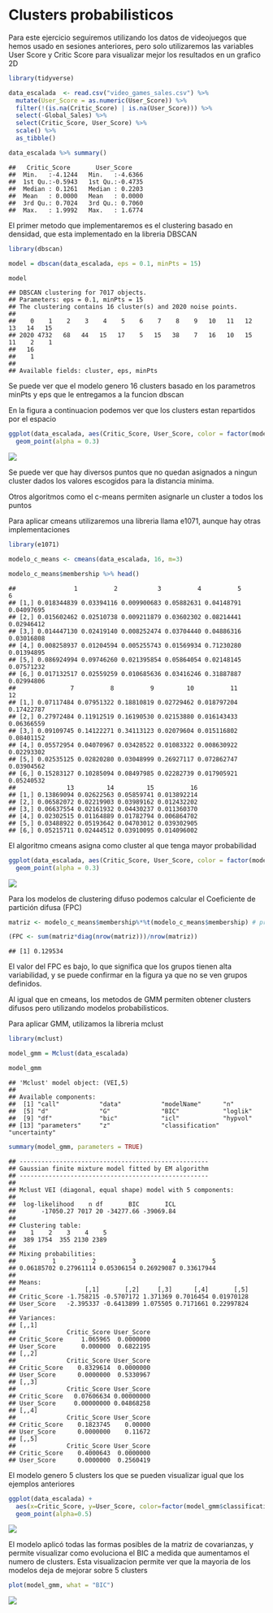 Clusters probabilisticos
================

Para este ejercicio seguiremos utilizando los datos de videojuegos que
hemos usado en sesiones anteriores, pero solo utilizaremos las variables
User Score y Critic Score para visualizar mejor los resultados en un
grafico 2D

``` r
library(tidyverse)

data_escalada  <- read.csv("video_games_sales.csv") %>% 
  mutate(User_Score = as.numeric(User_Score)) %>% 
  filter(!(is.na(Critic_Score) | is.na(User_Score))) %>% 
  select(-Global_Sales) %>% 
  select(Critic_Score, User_Score) %>% 
  scale() %>% 
  as_tibble()

data_escalada %>% summary()
```

    ##   Critic_Score       User_Score     
    ##  Min.   :-4.1244   Min.   :-4.6366  
    ##  1st Qu.:-0.5943   1st Qu.:-0.4735  
    ##  Median : 0.1261   Median : 0.2203  
    ##  Mean   : 0.0000   Mean   : 0.0000  
    ##  3rd Qu.: 0.7024   3rd Qu.: 0.7060  
    ##  Max.   : 1.9992   Max.   : 1.6774

El primer metodo que implementaremos es el clustering basado en
densidad, que esta implementado en la libreria DBSCAN

``` r
library(dbscan)

model = dbscan(data_escalada, eps = 0.1, minPts = 15)

model
```

    ## DBSCAN clustering for 7017 objects.
    ## Parameters: eps = 0.1, minPts = 15
    ## The clustering contains 16 cluster(s) and 2020 noise points.
    ## 
    ##    0    1    2    3    4    5    6    7    8    9   10   11   12   13   14   15 
    ## 2020 4732   68   44   15   17    5   15   38    7   16   10   15   11    2    1 
    ##   16 
    ##    1 
    ## 
    ## Available fields: cluster, eps, minPts

Se puede ver que el modelo genero 16 clusters basado en los parametros
minPts y eps que le entregamos a la funcion dbscan

En la figura a continuacion podemos ver que los clusters estan
repartidos por el espacio

``` r
ggplot(data_escalada, aes(Critic_Score, User_Score, color = factor(model$cluster))) + 
  geom_point(alpha = 0.3) 
```

![](README_files/figure-gfm/unnamed-chunk-3-1.png)<!-- -->

Se puede ver que hay diversos puntos que no quedan asignados a ningun
cluster dados los valores escogidos para la distancia minima.

Otros algoritmos como el c-means permiten asignarle un cluster a todos
los puntos

Para aplicar cmeans utilizaremos una libreria llama e1071, aunque hay
otras implementaciones

``` r
library(e1071)

modelo_c_means <- cmeans(data_escalada, 16, m=3) 

modelo_c_means$membership %>% head()
```

    ##                1          2           3          4          5          6
    ## [1,] 0.018344839 0.03394116 0.009900683 0.05882631 0.04148791 0.04097695
    ## [2,] 0.015602462 0.02510738 0.009211879 0.03602302 0.08214441 0.02946412
    ## [3,] 0.014447130 0.02419140 0.008252474 0.03704440 0.04886316 0.03016808
    ## [4,] 0.008258937 0.01204594 0.005255743 0.01569934 0.71230280 0.01394895
    ## [5,] 0.086924994 0.09746260 0.021395854 0.05864054 0.02148145 0.07571232
    ## [6,] 0.017132517 0.02559259 0.010685636 0.03416246 0.31887887 0.02994806
    ##               7          8          9         10          11         12
    ## [1,] 0.07117484 0.07951322 0.18810819 0.02729462 0.018797204 0.17422787
    ## [2,] 0.27972484 0.11912519 0.16190530 0.02153880 0.016143433 0.06366559
    ## [3,] 0.09109745 0.14122271 0.34113123 0.02079604 0.015116802 0.08401152
    ## [4,] 0.05572954 0.04070967 0.03428522 0.01083322 0.008630922 0.02293302
    ## [5,] 0.02535125 0.02820280 0.03048999 0.26927117 0.072862747 0.03904562
    ## [6,] 0.15283127 0.10285094 0.08497985 0.02282739 0.017905921 0.05240532
    ##              13         14         15          16
    ## [1,] 0.13869094 0.02622563 0.05859741 0.013892214
    ## [2,] 0.06582072 0.02219903 0.03989162 0.012432202
    ## [3,] 0.06637554 0.02161932 0.04430237 0.011360370
    ## [4,] 0.02302515 0.01164889 0.01782794 0.006864702
    ## [5,] 0.03488922 0.05193642 0.04703012 0.039302905
    ## [6,] 0.05215711 0.02444512 0.03910095 0.014096002

El algoritmo cmeans asigna como cluster al que tenga mayor probabilidad

``` r
ggplot(data_escalada, aes(Critic_Score, User_Score, color = factor(modelo_c_means$cluster))) + 
  geom_point(alpha = 0.3) 
```

![](README_files/figure-gfm/unnamed-chunk-5-1.png)<!-- -->

Para los modelos de clustering difuso podemos calcular el Coeficiente de
partición difusa (FPC)

``` r
matriz <- modelo_c_means$membership%*%t(modelo_c_means$membership) # producto matricial

(FPC <- sum(matriz*diag(nrow(matriz)))/nrow(matriz))
```

    ## [1] 0.129534

El valor del FPC es bajo, lo que significa que los grupos tienen alta
variabilidad, y se puede confirmar en la figura ya que no se ven grupos
definidos.

Al igual que en cmeans, los metodos de GMM permiten obtener clusters
difusos pero utilizando modelos probabilisticos.

Para aplicar GMM, utilizamos la libreria mclust

``` r
library(mclust)

model_gmm = Mclust(data_escalada)

model_gmm 
```

    ## 'Mclust' model object: (VEI,5) 
    ## 
    ## Available components: 
    ##  [1] "call"           "data"           "modelName"      "n"             
    ##  [5] "d"              "G"              "BIC"            "loglik"        
    ##  [9] "df"             "bic"            "icl"            "hypvol"        
    ## [13] "parameters"     "z"              "classification" "uncertainty"

``` r
summary(model_gmm, parameters = TRUE)
```

    ## ---------------------------------------------------- 
    ## Gaussian finite mixture model fitted by EM algorithm 
    ## ---------------------------------------------------- 
    ## 
    ## Mclust VEI (diagonal, equal shape) model with 5 components: 
    ## 
    ##  log-likelihood    n df       BIC       ICL
    ##       -17050.27 7017 20 -34277.66 -39069.84
    ## 
    ## Clustering table:
    ##    1    2    3    4    5 
    ##  389 1754  355 2130 2389 
    ## 
    ## Mixing probabilities:
    ##          1          2          3          4          5 
    ## 0.06185702 0.27961114 0.05306154 0.26929087 0.33617944 
    ## 
    ## Means:
    ##                   [,1]       [,2]     [,3]      [,4]       [,5]
    ## Critic_Score -1.758215 -0.5707172 1.371369 0.7016454 0.01970128
    ## User_Score   -2.395337 -0.6413899 1.075505 0.7171661 0.22997824
    ## 
    ## Variances:
    ## [,,1]
    ##              Critic_Score User_Score
    ## Critic_Score     1.065965  0.0000000
    ## User_Score       0.000000  0.6822195
    ## [,,2]
    ##              Critic_Score User_Score
    ## Critic_Score    0.8329614  0.0000000
    ## User_Score      0.0000000  0.5330967
    ## [,,3]
    ##              Critic_Score User_Score
    ## Critic_Score   0.07606634 0.00000000
    ## User_Score     0.00000000 0.04868258
    ## [,,4]
    ##              Critic_Score User_Score
    ## Critic_Score    0.1823745    0.00000
    ## User_Score      0.0000000    0.11672
    ## [,,5]
    ##              Critic_Score User_Score
    ## Critic_Score    0.4000643  0.0000000
    ## User_Score      0.0000000  0.2560419

El modelo genero 5 clusters los que se pueden visualizar igual que los
ejemplos anteriores

``` r
ggplot(data_escalada) + 
  aes(x=Critic_Score, y=User_Score, color=factor(model_gmm$classification)) + 
  geom_point(alpha=0.5) 
```

![](README_files/figure-gfm/unnamed-chunk-8-1.png)<!-- -->

El modelo aplicó todas las formas posibles de la matriz de covarianzas,
y permite visualizar como evoluciona el BIC a medida que aumentamos el
numero de clusters. Esta visualizacion permite ver que la mayoria de los
modelos deja de mejorar sobre 5 clusters

``` r
plot(model_gmm, what = "BIC")
```

![](README_files/figure-gfm/unnamed-chunk-9-1.png)<!-- -->
